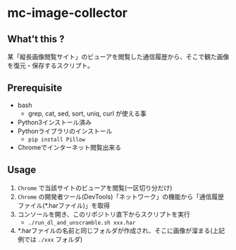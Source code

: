 # mc-image-collector

## What't this ?

某「縦長画像閲覧サイト」のビューアを閲覧した通信履歴から、そこで観た画像を復元・保存するスクリプト。

## Prerequisite

- bash
  - grep, cat, sed, sort, uniq, curl が使える事
- Python3インストール済み
- Pythonライブラリのインストール
  - `pip install Pillow`
- Chromeでインターネット閲覧出来る

## Usage

1. `Chrome` で当該サイトのビューアを閲覧(一区切り分だけ)
2. `Chrome` の開発者ツール(DevTools)「ネットワーク」の機能から「通信履歴ファイル(*.harファイル)」を取得
3. コンソールを開き、このリポジトリ直下からスクリプトを実行
    - `./run_dl_and_unscramble.sh xxx.har`
4. *.harファイルの名前と同じフォルダが作成され、そこに画像が溜まる(上記例では `./xxx` フォルダ)
